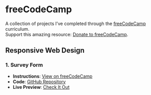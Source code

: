 # freeCodeCamp

A collection of projects I’ve completed through the [freeCodeCamp](https://www.freecodecamp.org/learn/) curriculum.  
Support this amazing resource: [Donate to freeCodeCamp](https://www.freecodecamp.org/donate).

## Responsive Web Design

### 1. Survey Form
- **Instructions**: [View on freeCodeCamp](https://www.freecodecamp.org/learn/2022/responsive-web-design/build-a-survey-form-project/build-a-survey-form)  
- **Code**: [GitHub Repository](https://github.com/bryn24k/freeCodeCamp/tree/main/1.%20Responsive%20Web%20Design/Survey%20Form)  
- **Live Preview**: [Check It Out](https://bryn24k.github.io/freeCodeCamp/1.%20Responsive%20Web%20Design/Survey%20Form/)  